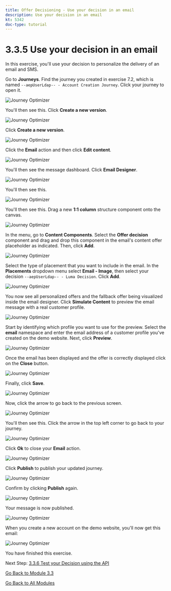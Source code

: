 ```yaml
---
title: Offer Decisioning - Use your decision in an email
description: Use your decision in an email
kt: 5342
doc-type: tutorial
---
```

# 3.3.5 Use your decision in an email

In this exercise, you'll use your decision to personalize the delivery of an email and SMS.

Go to **Journeys**. Find the journey you created in exercise 7.2, which is named `--aepUserLdap-- - Account Creation Journey`. Click your journey to open it. 

![Journey Optimizer](./images/emailoffer1.png)

You'll then see this. Click **Create a new version**.

![Journey Optimizer](./images/journey1.png)

Click **Create a new version**.

![Journey Optimizer](./images/journey2.png)

Click the **Email** action and then click **Edit content**.

![Journey Optimizer](./images/journey3.png)

You'll then see the message dashboard. Click **Email Designer**.

![Journey Optimizer](./images/emailoffer2.png)

You'll then see this.

![Journey Optimizer](./images/emailoffer5.png)

You'll then see this. Drag a new **1:1 column** structure component onto the canvas.

![Journey Optimizer](./images/emailoffer6.png)

In the menu, go to **Content Components**. Select the **Offer decision** component and drag and drop this component in the email's content offer placeholder as indicated. Then, click **Add**.

![Journey Optimizer](./images/emailoffer7.png)

Select the type of placement that you want to include in the email. In the **Placements** dropdown menu select **Email - Image**, then select your decision `--aepUserLdap-- - Luma Decision`. Click **Add**.

![Journey Optimizer](./images/emailoffer8.png)

You now see all personalized offers and the fallback offer being visualized inside the email designer. Click  **Simulate Content** to preview the email message with a real customer profile.

![Journey Optimizer](./images/emailoffer9.png)

Start by identifying which profile you want to use for the preview. Select the **email** namespace and enter the email address of a customer profile you've created on the demo website. Next, click **Preview**.

![Journey Optimizer](./images/emailoffer10.png)

Once the email has been displayed and the offer is correctly displayed click on the **Close** button.

![Journey Optimizer](./images/emailoffer11.png)

Finally, click **Save**.

![Journey Optimizer](./images/emailoffer12.png)

Now, click the arrow to go back to the previous screen.

![Journey Optimizer](./images/emailoffer13.png)

You'll then see this. Click the arrow in the top left corner to go back to your journey.

![Journey Optimizer](./images/emailoffer14.png)

Click **Ok** to close your **Email** action.

![Journey Optimizer](./images/emailoffer14a.png)

Click **Publish** to publish your updated journey.

![Journey Optimizer](./images/emailoffer14b.png)

Confirm by clicking **Publish** again.

![Journey Optimizer](./images/emailoffer15.png)

Your message is now published.

![Journey Optimizer](./images/emailoffer16.png)

When you create a new account on the demo website, you'll now get this email:

![Journey Optimizer](./images/emailoffer17.png)

You have finished this exercise. 

Next Step: [3.3.6 Test your Decision using the API](./ex6.md)

[Go Back to Module 3.3](./offer-decisioning.md)

[Go Back to All Modules](./../../../overview.md)
